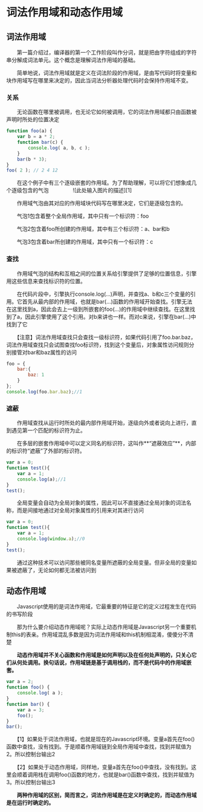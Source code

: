 ﻿# 词法作用域和动态作用域 
 
## 词法作用域

　　第一篇介绍过，编译器的第一个工作阶段叫作分词，就是把由字符组成的字符串分解成词法单元。这个概念是理解词法作用域的基础。

　　简单地说，词法作用域就是定义在词法阶段的作用域，是由写代码时将变量和块作用域写在哪里来决定的，因此当词法分析器处理代码时会保持作用域不变。

### 关系

　　无论函数在哪里被调用，也无论它如何被调用，它的词法作用域都只由函数被声明时所处的位置决定

```javascript
function foo(a) {
    var b = a * 2;
    function bar(c) {
        console.log( a, b, c );
    }
    bar(b * 3);
}
foo( 2 ); // 2 4 12
```

　　在这个例子中有三个逐级嵌套的作用域。为了帮助理解，可以将它们想象成几个逐级包含的气泡
　　
　　![此处输入图片的描述][1]

　　作用域气泡由其对应的作用域块代码写在哪里决定，它们是逐级包含的。

　　气泡1包含着整个全局作用域，其中只有一个标识符：foo

　　气泡2包含着foo所创建的作用域，其中有三个标识符：a、bar和b

　　气泡3包含着bar所创建的作用域，其中只有一个标识符：c

### 查找

　　作用域气泡的结构和互相之间的位置关系给引擎提供了足够的位置信息，引擎用这些信息来查找标识符的位置。

　　在代码片段中，引擎执行console.log(...)声明，并查找a、b和c三个变量的引用。它首先从最内部的作用域，也就是bar(...)函数的作用域开始查找。引擎无法在这里找到a，因此会去上一级到所嵌套的foo(...)的作用域中继续查找。在这里找到了a，因此引擎使用了这个引用。对b来讲也一样。而对c来说，引擎在bar(...)中找到了它

　　【注意】词法作用域查找只会查找一级标识符，如果代码引用了foo.bar.baz，词法作用域查找只会试图查找foo标识符，找到这个变量后，对象属性访问规则分别接管对bar和baz属性的访问

```javascript
foo = {
    bar:{
        baz: 1
    }
};
console.log(foo.bar.baz);//1
```

### 遮蔽

　　作用域查找从运行时所处的最内部作用域开始，逐级向外或者说向上进行，直到遇见第一个匹配的标识符为止。

　　在多层的嵌套作用域中可以定义同名的标识符，这叫作**“遮蔽效应”**，内部的标识符“遮蔽”了外部的标识符。

```javascript
var a = 0;
function test(){
    var a = 1;
    console.log(a);//1
}
test();
```

　　全局变量会自动为全局对象的属性，因此可以不直接通过全局对象的词法名称，而是间接地通过对全局对象属性的引用来对其进行访问

```javascript
var a = 0;
function test(){
    var a = 1;
    console.log(window.a);//0
}
test();
```

　　通过这种技术可以访问那些被同名变量所遮蔽的全局变量。但非全局的变量如果被遮蔽了，无论如何都无法被访问到

## 动态作用域

　　Javascript使用的是词法作用域，它最重要的特征是它的定义过程发生在代码的书写阶段

　　那为什么要介绍动态作用域呢？实际上动态作用域是Javascript另一个重要机制this的表亲。作用域混乱多数是因为词法作用域和this机制相混淆，傻傻分不清楚

　　**动态作用域并不关心函数和作用域是如何声明以及在任何处声明的，只关心它们从何处调用。换句话说，作用域链是基于调用栈的，而不是代码中的作用域嵌套。**

```javascript
var a = 2;
function foo() {
    console.log( a );
}
function bar() {
    var a = 3;
    foo();
}
bar();
```

　　【1】如果处于词法作用域，也就是现在的Javascript环境。变量a首先在foo()函数中查找，没有找到。于是顺着作用域链到全局作用域中查找，找到并赋值为2。所以控制台输出2

　　【2】如果处于动态作用域，同样地，变量a首先在foo()中查找，没有找到。这里会顺着调用栈在调用foo()函数的地方，也就是bar()函数中查找，找到并赋值为3。所以控制台输出3

　　**两种作用域的区别，简而言之，词法作用域是在定义时确定的，而动态作用域是在运行时确定的。**

